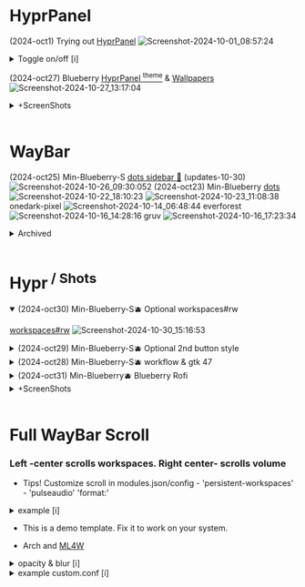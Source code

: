 # HyprPanel

(2024-oct1) Trying out [HyprPanel](https://www.reddit.com/r/unixporn/comments/1frzwbx/hyprland_hyprpanel_w_25_new_themes_20_prebuilt/#lightbox)
![Screenshot-2024-10-01_08:57:24](https://github.com/user-attachments/assets/17ae8b9c-26aa-496e-a6cc-f37e825035fe)

<details><summary>Toggle on/off [i]</summary>
<p>

```
bind = $mainMod, H, exec, ags -t bar-0 # Toggle HyprPanel
bind = $mainMod, C, exec, ~/.config/waybar/toggle.sh # Toggle WayBar
```

</p>

</details>

(2024-oct27) Blueberry [HyprPanel <sup>theme</sup>](https://github.com/j5onrf/dots/tree/main/HyprPanel) & [Wallpapers](https://github.com/j5onrf/walls/tree/main/Blueberry/Blueberry-Arch-Blur)
![Screenshot-2024-10-27_13:17:04](https://github.com/user-attachments/assets/5f92cc50-62c7-46c3-ac23-81b716305b8c)

<details><summary>+ScreenShots</summary>
<p>

(2024-oct26) HyprPanel & WayBar
![Screenshot-2024-10-27_18:21:11](https://github.com/user-attachments/assets/851678ef-a440-469e-b485-867240ebf268)

<details><summary>+ScreenShots</summary>
<p>

(2024-oct27) HyprPanel & WayBar
![Screenshot-2024-10-27_16:35:55](https://github.com/user-attachments/assets/f0cdebe9-56e6-4e46-b400-a07b801838e0)

<details><summary>+ScreenShots</summary>
<p>
  
HyprPanel & Waybar [Screenshot Archive](https://github.com/j5onrf/dots/blob/main/waybar/Screenshot%20Archive%202/Screenshots2.md)
```diff
https://github.com/j5onrf/dots/blob/main/waybar/Screenshot%20Archive%202/Screenshots2.md
```
</details>
</details>
</details>
</details>
</details>
</details>
<br>

# WayBar

(2024-oct25) Min-Blueberry-S [dots sidebar 🚧](https://github.com/j5onrf/dots/tree/main/waybar/Min-Blueberry/Sidebar) (updates-10-30)
![Screenshot-2024-10-26_09:30:052](https://github.com/user-attachments/assets/134ddb7a-edbe-420d-be89-5cf93cfdcb1e)
(2024-oct23) Min-Blueberry [dots](https://github.com/j5onrf/dots/tree/main/waybar/Min-Blueberry)
![Screenshot-2024-10-22_18:10:23](https://github.com/user-attachments/assets/1678306d-1d1b-4a26-8fc8-e595b041e62b)
![Screenshot-2024-10-23_11:08:38](https://github.com/user-attachments/assets/aec7baec-f876-4df5-979d-0e32bb479380)
onedark-pixel
![Screenshot-2024-10-14_06:48:44](https://github.com/user-attachments/assets/29332da7-133b-427d-9d94-b57c46a039dd)
everforest
![Screenshot-2024-10-16_14:28:16](https://github.com/user-attachments/assets/4b1fb625-b818-4f1b-97ee-dc3dbd0c34ed)
gruv
![Screenshot-2024-10-16_17:23:34](https://github.com/user-attachments/assets/e3832c87-3ed8-4bd0-9fe1-2258e80290f4)

<details><summary>Archived</summary>
<p>

(2024-oct14) Min-Hyprtidy [dots](https://github.com/j5onrf/dots/tree/main/waybar/Min-Hyprtidy)
![Screenshot-2024-10-14_15:13:50](https://github.com/user-attachments/assets/48a256de-b979-49d9-8912-c2c4be1d33d0)

(2024-oct9) Min-Hyprclean 
![Screenshot-2024-10-09_08:59:42](https://github.com/user-attachments/assets/68e0ae88-b51d-46d4-8040-39a87f8578f4)

(2024-sep29) Min-Hyprnome 
![Screenshot-2024-09-28_14:16:32](https://github.com/user-attachments/assets/1a9a744f-90b9-4a2e-9f90-a4d97d31be1f)

(2024-sep28) Min-Modern<sup>2</sup>
![Screenshot-2024-09-27_12:39:19](https://github.com/user-attachments/assets/b73806fb-602b-4812-b628-77883e80a278)
![Screenshot-2024-09-28_10:11:39](https://github.com/user-attachments/assets/47f2df57-cc1e-481b-9384-58412e8c3af7)

(2024-sep25) Min-Modern 
![Screenshot-2024-09-25_11:57:23](https://github.com/user-attachments/assets/d4c37518-fe92-4841-84c0-51f421986f61)

(2024-sep22) Min-Monstr 
![Screenshot-2024-09-21_10:38:37](https://github.com/user-attachments/assets/a7af54b7-3288-4c38-8272-f217c2a3921d)
![Screenshot-2024-09-22_17:16:32](https://github.com/user-attachments/assets/2d673ff2-6801-4b40-a18b-cd171a85e8f9)

<details><summary>Archived sep2024</summary>
<p>
  
[ml4w-min-j5][rubik-font] (2024-sep) [dots-released](https://github.com/j5onrf/dots/tree/main/waybar/ml4w-min-j5)
![Screenshot-2024-09-13_08:04:12](https://github.com/user-attachments/assets/f48a4b73-7ac4-41b3-8639-388769214b29)
[gnome-extension-power]
![Screenshot-2024-09-14_07:49:163](https://github.com/user-attachments/assets/8b03d066-3c46-41dc-84d5-7b119fd36071)
[minimal-plus-function][group-sliders]
![minimal-plus-function](https://github.com/user-attachments/assets/4a129265-c715-4909-a86a-911fa3adcf10)
["hyprland/workspaces#rw" icons rewrite from] [Jakoolit dots](https://github.com/j5onrf/dots/tree/main/waybar/hyprland/workspaces%23rw%20icons%20rewrite%20from%20Jakoolit%20dots)
![Screenshot-2024-09-09_11:20:01](https://github.com/user-attachments/assets/54fa7009-d4e5-4306-845e-66c29e5c5067)

</p>
</details>
</details>
<br>


# Hypr<sup> / Shots</sup>



<details open><summary>(2024-oct30) Min-Blueberry-S🫐 Optional workspaces#rw</summary>
<p>

[workspaces#rw](https://github.com/j5onrf/dots/tree/main/waybar/Min-Blueberry/Sidebar/Alpha-release/workspaces%23rw)
![Screenshot-2024-10-30_15:16:53](https://github.com/user-attachments/assets/f83a791b-93d6-4fb8-b06b-da27ba1d2a3d)

</details>

<details><summary>(2024-oct29) Min-Blueberry-S🫐 Optional 2nd button style</summary>
<p>

Optional [2nd button style](https://github.com/j5onrf/dots/tree/main/waybar/Min-Blueberry/Sidebar/Alpha-release/Button-Style-2)
![Screenshot-2024-10-29_19:23:06](https://github.com/user-attachments/assets/b8109956-689d-4ca7-b20b-426421163b08)

</details>

<details><summary>(2024-oct28) Min-Blueberry-S🫐 workflow & gtk 47</summary>
<p>

![Screenshot-2024-10-28_21:28:43](https://github.com/user-attachments/assets/879c4de9-4d82-42ee-9504-a54a3743443d)

</details>

<details><summary>(2024-oct31) Min-Blueberry🫐 Blueberry Rofi</summary>
<p>
 
[quick-simple-blueberry-rofi](https://github.com/j5onrf/dots/tree/main/rofi/Blueberry%20Rofi) 
Use [Rofi-Launcher](https://github.com/j5onrf/dots/tree/main/rofi/Rofi-Launcher) to have multi rofi

</details>

<details><summary>+ScreenShots</summary>
<p>

Hyprland [Screenshot Archive](https://github.com/j5onrf/dots/blob/main/waybar/Screenshot%20Archive/Screenshots.md)
```diff
https://github.com/j5onrf/dots/blob/main/waybar/Screenshot%20Archive/Screenshots.md
```

</p>
</details>
</details>
</details>
</details>
</details>
<br>

# Full WayBar Scroll

### Left -center scrolls workspaces. Right center- scrolls volume
  
  - Tips! Customize scroll in modules.json/config - 'persistent-workspaces' - 'pulseaudio' 'format:'

<details><summary>example [i]</summary>
<p>
  
# High Function
### Faster access to workspaces & volume - [example.conf](https://github.com/j5onrf/dots/tree/main/waybar/example-full-waybar-scroll)

[gnome-extension-power]
![Screenshot-2024-09-14_07:49:163](https://github.com/user-attachments/assets/8b03d066-3c46-41dc-84d5-7b119fd36071)

[minimal-plus-function][group-sliders]
![minimal-plus-function](https://github.com/user-attachments/assets/4a129265-c715-4909-a86a-911fa3adcf10)

["hyprland/workspaces#rw" icons rewrite from] [Jakoolit dots](https://github.com/j5onrf/dots/tree/main/waybar/hyprland/workspaces%23rw%20icons%20rewrite%20from%20Jakoolit%20dots)
![Screenshot-2024-09-09_11:20:01](https://github.com/user-attachments/assets/54fa7009-d4e5-4306-845e-66c29e5c5067)

</p>
</details>

  - This is a demo template. Fix it to work on your system.

  - Arch and [ML4W](https://github.com/mylinuxforwork/dotfiles)

 <details><summary>opacity & blur [i]</summary>
<p>
  To add blur I'm using 'blur wallpaper effect' for better performance. Everything with opacity <1 will have blur including waybar. If using ml4w, right click on wallpaper icon to select wallpaper effect blur* = 1,2.
  
```
  decoration {
    rounding = 0
    blur {
        enabled = false
        size = 6 # default 12
        passes = 3 # default 4
        new_optimizations = on
        ignore_opacity = true
        xray = true
      # blurls = waybar
    }
    active_opacity = 0.9 # 0.96
    inactive_opacity = 0.6
    fullscreen_opacity = 1

    drop_shadow = false
    shadow_range = 30
    shadow_render_power = 3
    col.shadow = 0x66000000
}
```
</p>
</details>

 <details><summary>example custom.conf [i]</summary>
<p>
  
```
# Notifications change from - dunstify

# Load cliphist history
# exec-once = wl-paste --watch cliphist store --auto-delete 300

# Hyprpanel
bind = $mainMod, H, exec, ags -t bar-0 # Toggle Hyprpanel

# Waybar
bind = $mainMod, W, exec, ~/.config/waybar/launch.sh # Relaunch Waybar
bind = $mainMod, C, exec, ~/.config/waybar/toggle.sh # Toggle waybar

# terminals
bind = $mainMod, X, exec, kgx # Open the terminal
bind = $mainMod, S, exec, kitty # Open the terminal
bind = $mainMod, D, exec, alacritty # Open the terminal
bind = $mainMod, A, exec, $(cat ~/.config/ml4w/settings/terminal.sh) --class dotfiles-floating # Open the terminal

# Rofi
bind = $mainMod, R, exec, rofi -show drun -replace # Open Rofi

# screenshot 
bind =, Print, exec, grim -g "$(slurp)" - | wl-copy && wl-paste > ~/Pictures/Screenshots/Screenshot-$(date +%F_%T).png | notify-send "Screenshot of the region taken" -t 1000 # screenshot of a region 
bind = SHIFT, Print, exec, grim - | wl-copy && wl-paste > ~/Pictures/Screenshots/Screenshot-$(date +%F_%T).png | notify-send "Screenshot of whole screen taken" -t 1000 # screenshot of the whole screen

# kill hard
bind = $mainMod SHIFT, X, exec, notify-send -u critical -t 3000 "Kill" "Click any window kill it" & hyprctl kill

# org.gnome.Weather App floating
windowrulev2 = float,class:(.*org.gnome.Weather.*)
windowrulev2 = size 1100 900,class:(.*org.gnome.Weather.*)
windowrulev2 = center,class:(.*org.gnome.Weather.*)
windowrulev2 = pin,class:(.*org.gnome.Weather.*)

# keepassxc App floating
windowrulev2 = float,class:(.*keepassxc.*)
windowrulev2 = size 1300 1100,class:(.*keepassxc.*)
windowrulev2 = center,class:(.*keepassxc.*)
windowrulev2 = pin,class:(.*keepassxc.*)

```
</p>
</details>

</p>
</details>

